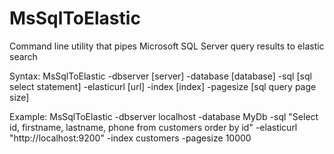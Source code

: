 MsSqlToElastic
==============

Command line utility that pipes Microsoft SQL Server query results to elastic search

Syntax:
MsSqlToElastic -dbserver [server] -database [database] -sql [sql select statement] -elasticurl [url] -index [index] -pagesize [sql query page size]

Example:
MsSqlToElastic -dbserver localhost -database MyDb -sql "Select id, firstname, lastname, phone from customers order by id" -elasticurl "http://localhost:9200" -index customers -pagesize 10000